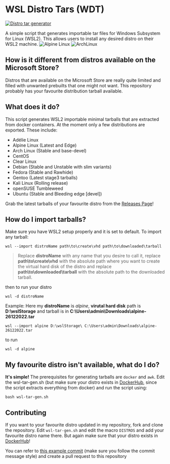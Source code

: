 # WSL Distro Tars (WDT)

[![Distro tar generator](https://github.com/mvaisakh/wsl-distro-tars/actions/workflows/distro.yml/badge.svg?branch=main)](https://github.com/mvaisakh/wsl-distro-tars/actions/workflows/distro.yml)

A simple script that generates importable tar files for Windows Subsystem for Linux (WSL2). This allows users to install any desired distro on their WSL2 machine.
![Alpine Linux](https://i.imgur.com/t0h5GOu.png) ![ArchLinux](https://i.imgur.com/aQdRdiA.png)

## How is it different from distros available on the Microsoft Store?

Distros that are available on the Microsoft Store are really quite limited and filled with unwanted prebuilts that one might not want. This repository probably has your favourite distribution tarball available.

## What does it do?

This script generates WSL2 importable minimal tarballs that are extracted from docker containers.
At the moment only a few distributions are exported. These include:
* Adélie Linux
* Alpine Linux (Latest and Edge)
* Arch Linux (Stable and base-devel)
* CentOS
* Clear Linux
* Debian (Stable and Unstable with slim variants)
* Fedora (Stable and Rawhide)
* Gentoo (Latest stage3 tarballs)
* Kali Linux (Rolling release)
* openSUSE Tumbleweed
* Ubuntu (Stable and Bleeding edge [devel])

Grab the latest tarballs of your favourite distro from the [Releases Page](https://github.com/mvaisakh/wsl-distro-tars/releases)!

## How do I import tarballs?

Make sure you have WSL2 setup properly and it is set to default.
To import any tarball:

`wsl --import distroName path\to\create\vhd path\to\downloaded\tarball`
> Replace __distroName__ with any name that you desire to call it, replace __path\to\create\vhd__ with the absolute path where you want to create the virtual hard disk of the distro and replace __path\to\downloaded\tarball__ with the absolute path to the downloaded tarball.

then to run your distro

`wsl -d distroName`

Example:
Here my __distroName__ is *alpine*, __virutal hard disk__ path is __D:\wslStorage__ and tarball is in __C:\Users\admin\Downloads\alpine-26122022.tar__

`wsl --import alpine D:\wslStorage\ C:\Users\admin\Downloads\alpine-26122022.tar`

to run

`wsl -d alpine`

## My favourite distro isn't available, what do I do?

**It's simple!**
The prerequisites for generating tarballs are `docker` and `awk`.
Edit the wsl-tar-gen.sh (but make sure your distro exists in [DockerHub](https://hub.docker.com/), since the script extracts everything from docker) and run the script using:

`bash wsl-tar-gen.sh`

## Contributing

If you want to your favourite distro updated in my repository, fork and clone the repository. Edit `wsl-tar-gen.sh` and edit the macro `DISTROS` and add your favourite distro name there. But again make sure that your distro exists in [DockerHub](https://hub.docker.com/)!

You can refer to [this example commit](https://github.com/mvaisakh/wsl-distro-tars/commit/92aa6a1) (make sure you follow the commit message style) and create a pull request to this repository
